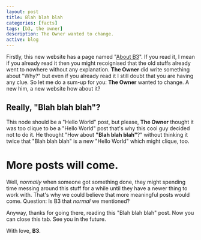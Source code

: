 ```yaml
---
layout: post
title: Blah blah blah
categories: [facts]
tags: [b3, the owner]
description: The Owner wanted to change.
active: blog
---
```



Firstly, this new website has a page named "[About B3](/about-b3/)". If you read it, I mean if you already read it then you might recoignised that the old stuffs already went to nowhere without any explanation. __The Owner__ did write something about "Why?" but even if you already read it I still doubt that you are having any clue. So let me do a sum-up for you: __The Owner__ wanted to change. A new him, a new website how about it?
<!--more-->

## Really, "Blah blah blah"?
This node should be a "Hello World" post, but please, __The Owner__ thought it was too clique to be a "Hello World" post that's why this cool guy decided not to do it. He thought "How about __"Blah blah blah"__?" without thinking it twice that "Blah blah blah" is a new "Hello World" which might clique, too.

# More posts will come.
Well, _normally_ when someone got something done, they might spending time messing around this stuff for a while until they have a newer thing to work with. That's why we could believe that more meaningful posts would come. Question: Is B3 that _normal_ we mentioned?

Anyway, thanks for going there, reading this "Blah blah blah" post. Now you can close this tab. See you in the future.

With love,
__B3__.